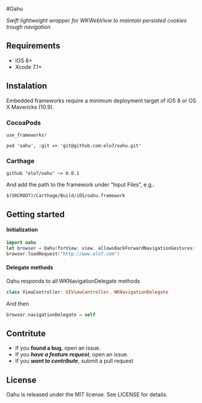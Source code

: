 #Oahu

*Swift lightweight wrapper for WKWebView to maintain persisted cookies trough navigation*

## Requirements
- iOS 8+
- Xcode 7.1+

## Instalation
Embedded frameworks require a minimum deployment target of iOS 8 or OS X Mavericks (10.9).


### CocoaPods
```
use_frameworks! 

pod 'oahu', :git => 'git@github.com:elo7/oahu.git'
```

### Carthage
```
github "elo7/oahu" ~> 0.0.1
```

And add the path to the framework under “Input Files”, e.g.:

```
$(SRCROOT)/Carthage/Build/iOS/oahu.framework
```

## Getting started
#### Initialization
```swift
import oahu
let browser = Oahu(forView: view, allowsBackForwardNavigationGestures: true)
browser.loadRequest("http://www.elo7.com")
```

#### Delegate methods
Oahu responds to all WKNavigationDelegate methods

```swift
class ViewController: UIViewController, WKNavigationDelegate
```

And then

```swift
browser.navigationDelegate = self
```

## Contritute
- If you **found a bug**, open an issue.
- If you ***have a feature request***, open an issue.
- If you ***want to contribute***, submit a pull request


## License
Oahu is released under the MIT license. See LICENSE for details.
